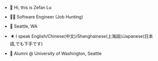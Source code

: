 - 👋 Hi, this is Zefan Lu

- 🧑‍💻 Software Engineer (Job Hunting)

- 📍 Seattle, WA

- 🔈 I speak English/Chinese(中文)/Shanghainese(上海話)/Japanese(日本語,でも下手です)

- 🏫 Alumni @ University of Washington, Seattle

